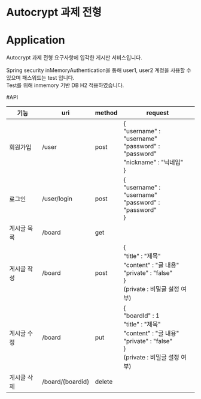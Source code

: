 # Autocrypt 과제 전형

# Application
Autocrypt 과제 전형 요구사항에 입각한 게시판 서비스입니다.

Spring security inMemoryAuthentication을 통해 user1, user2 계정을 사용할 수 있으며 패스워드는 test 입니다. <br>
Test를 위해 inmemory 기반 DB H2 적용하였습니다.

#API

| 기능       | uri              | method | request                                 |
| ---------- | ---------------- |------- |-------------------------------------- |
| 회원가입    | /user            | post   | {<br> "username" : "username" <br> "password" : "password" <br> "nickname" : "닉네임" <br>} |
| 로그인      | /user/login      | post   | {<br> "username" : "username" <br> "password" : "password" <br>} |
| 게시글 목록 | /board           | get    |            |
| 게시글 작성 | /board           | post   | {<br> "title" : "제목" <br> "content" : "글 내용" <br> "private" : "false" <br>} <br> (private : 비밀글 설정 여부)|
| 게시글 수정 | /board           | put    | {<br> "boardId" : 1 <br> "title" : "제목" <br> "content" : "글 내용" <br> "private" : "false" <br>} <br> (private : 비밀글 설정 여부) |
| 게시글 삭제 | /board/{boardid} | delete |             |

